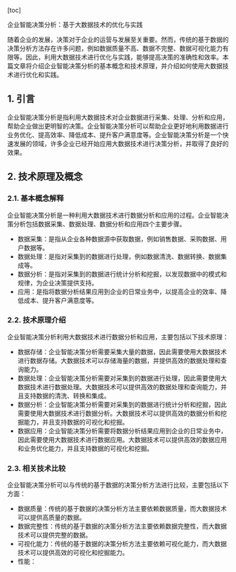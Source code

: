
[toc]                    
                
                
企业智能决策分析：基于大数据技术的优化与实践

随着企业的发展，决策对于企业的运营与发展至关重要。然而，传统的基于数据的决策分析方法存在许多问题，例如数据质量不高、数据不完整、数据可视化能力有限等。因此，利用大数据技术进行优化与实践，能够提高决策的准确性和效率。本篇文章将介绍企业智能决策分析的基本概念和技术原理，并介绍如何使用大数据技术进行优化和实践。

## 1. 引言

企业智能决策分析是指利用大数据技术对企业数据进行采集、处理、分析和应用，帮助企业做出更明智的决策。企业智能决策分析可以帮助企业更好地利用数据进行业务优化、提高效率、降低成本、提升客户满意度等。企业智能决策分析是一个快速发展的领域，许多企业已经开始应用大数据技术进行决策分析，并取得了良好的效果。

## 2. 技术原理及概念

### 2.1. 基本概念解释

企业智能决策分析是一种利用大数据技术进行数据分析和应用的过程。企业智能决策分析包括数据采集、数据处理、数据分析和应用四个主要步骤。

- 数据采集：是指从企业各种数据源中获取数据，例如销售数据、采购数据、用户数据等。
- 数据处理：是指对采集到的数据进行处理，例如数据清洗、数据转换、数据集成等。
- 数据分析：是指对采集到的数据进行统计分析和挖掘，以发现数据中的模式和规律，为企业决策提供支持。
- 应用：是指将数据分析结果应用到企业的日常业务中，以提高企业的效率、降低成本、提升客户满意度等。

### 2.2. 技术原理介绍

企业智能决策分析利用大数据技术进行数据分析和应用，主要包括以下技术原理：

- 数据存储：企业智能决策分析需要采集大量的数据，因此需要使用大数据技术进行数据存储。大数据技术可以存储海量的数据，并提供高效的数据处理和查询能力。
- 数据处理：企业智能决策分析需要对采集到的数据进行处理，因此需要使用大数据技术进行数据处理。大数据技术可以提供高效的数据处理和查询能力，并且支持数据的清洗、转换和集成。
- 数据分析：企业智能决策分析需要对采集到的数据进行统计分析和挖掘，因此需要使用大数据技术进行数据分析。大数据技术可以提供高效的数据分析和挖掘能力，并且支持数据的可视化和挖掘。
- 数据应用：企业智能决策分析需要将数据分析结果应用到企业的日常业务中，因此需要使用大数据技术进行数据应用。大数据技术可以提供高效的数据应用和业务优化能力，并且支持数据的可视化和挖掘。

### 2.3. 相关技术比较

企业智能决策分析可以与传统的基于数据的决策分析方法进行比较，主要包括以下方面：

- 数据质量：传统的基于数据的决策分析方法主要依赖数据质量，而大数据技术可以提供高质量的数据。
- 数据完整性：传统的基于数据的决策分析方法主要依赖数据完整性，而大数据技术可以提供完整的数据。
- 可视化能力：传统的基于数据的决策分析方法主要依赖可视化能力，而大数据技术可以提供高效的可视化和挖掘能力。
- 性能：

